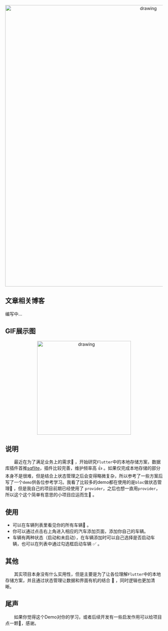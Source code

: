 <p align="center">
<img src=https://github.com/tongyangsheng/flutter_database_demo/blob/master/showImage.png alt="drawing" width="900">
</p>

## 文章相关博客
编写中...

## GIF展示图
<p align="center">
<img src=https://github.com/tongyangsheng/flutter_database_demo/blob/master/showGif.gif alt="drawing" width="300">
</p>

## 说明
&emsp;&emsp;最近在为了满足业务上的需求🤔 ，开始研究`Flutter`中的本地存储方案，数据库插件首推[sqflite](https://pub.dev/packages/sqflite)，插件比较完善，维护频率高 👍 。如果仅完成本地存储的部分本身不是很难，但是结合上状态管理之后会变得略微复杂，所以参考了一些方案后写了一个`demo`供各位参考学习。我看了比较多的demo都在使用的是`bloc`做状态管理🐳 ，但是我自己的项目前期已经使用了   `provider`，之后也想一直用`provider`，所以这个这个简单有意思的小项目应运而生🔮 。
## 使用
* 可以在车辆列表里看见你的所有车辆🚗 。<br/>
* 你可以通过点击右上角进入相应的汽车添加页面，添加你自己的车辆。<br/>
* 车辆有两种状态（启动和未启动），在车辆添加时可以自己选择是否启动车辆，也可以在列表中通过勾选框启动车辆 ✅ 。
## 其他
&emsp;&emsp;其实项目本身没有什么实用性，但是主要是为了让各位理解`Flutter`中的本地存储方案，并且通过状态管理让数据和界面有机的结合 🤪 ，同时逻辑也更加清晰。
## 尾声
&emsp;&emsp;如果你觉得这个Demo对你的学习，或者后续开发有一些启发作用可以给项目点一颗🌟，感谢。
